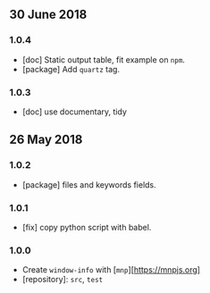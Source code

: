 ## 30 June 2018

### 1.0.4

- [doc] Static output table, fit example on `npm`.
- [package] Add `quartz` tag.

### 1.0.3

- [doc] use documentary, tidy

## 26 May 2018

### 1.0.2

- [package] files and keywords fields.

### 1.0.1

- [fix] copy python script with babel.

### 1.0.0

- Create `window-info` with [`mnp`][https://mnpjs.org]
- [repository]: `src`, `test`
